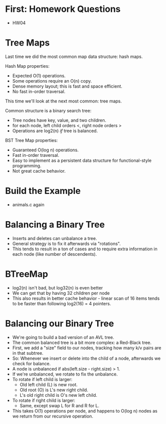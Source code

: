
# First: Homework Questions

 - HW04

# Tree Maps

Last time we did the most common map data structure: hash maps.

Hash Map properties:

 - Expected O(1) operations.
 - Some operations require an O(n) copy.
 - Dense memory layout; this is fast and space efficient.
 - No fast in-order traversal.

This time we'll look at the next most common: tree maps.

Common structure is a binary search tree:

 - Tree nodes have key, value, and two children.
 - for each node, left child orders <, right node orders >
 - Operations are log2(n) *if* tree is balanced.

BST Tree Map properties:

 - Guaranteed O(log n) operations.
 - Fast in-order traversal.
 - Easy to implement as a persistent data structure for functional-style
   programming.
 - Not great cache behavior.

# Build the Example

 - animals.c again

# Balancing a Binary Tree

 - Inserts and deletes can unbalance a tree.
 - General strategy is to fix it afterwards via "rotations".
 - This tends to result in a ton of cases and to require extra information
   in each node (like number of descendents).

# BTreeMap

 - log2(n) isn't bad, but log32(n) is even better
 - We can get that by having 32 children per node
 - This also results in better cache behavior - linear scan of 16 items tends
   to be faster than following log2(16) = 4 pointers.

# Balancing our Binary Tree

 - We're going to build a bad version of an AVL tree.
 - The common balanced tree is a bit more complex: a Red-Black tree.
 - First, we add a "size" field to our nodes, tracking how many k/v pairs
   are in that subtree.
 - So: Whenever we insert or delete into the child of a node, afterwards
   we check for balance.
 - A node is unbalanced if abs(left.size - right.size) > 1.
 - If we're unbalanced, we rotate to fix the unbalance.
 - To rotate if left child is larger:
   - Old left child (L) is new root.
   - Old root (O) is L's new right child.
   - L's old right child is O's new left child.
 - To rotate if right child is larger:
   - Same, except swap L for R and R for L.
 - This takes O(1) operations per node, and happens to
   O(log n) nodes as we return from our recursive operation.






